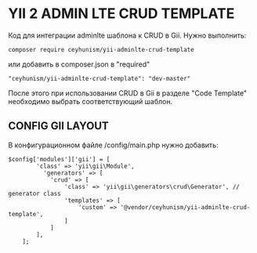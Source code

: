 YII 2 ADMIN LTE CRUD TEMPLATE
==========================

Код для интеграции adminlte шаблона к CRUD в Gii.
Нужно выполнить:

    composer require ceyhunism/yii-adminlte-crud-template

или добавить в composer.json в "required"

    "ceyhunism/yii-adminlte-crud-template": "dev-master"

После этого при использовании CRUD в Gii в разделе "Code Template" необходимо выбрать соответствующий шаблон.

## CONFIG GII LAYOUT

В конфигурационном файле /config/main.php нужно добавить:

```````
$config['modules']['gii'] = [
        'class' => 'yii\gii\Module',
          'generators' => [ 
            'crud' => [
                'class' => 'yii\gii\generators\crud\Generator', // generator class
                'templates' => [ 
                    'custom' => '@vendor/ceyhunism/yii-adminlte-crud-template',
                ]
            ]
        ],
    ];
```````